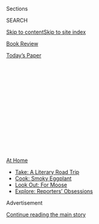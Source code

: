 <div id="app">

<div>

<div>

<div>

<div class="NYTAppHideMasthead css-1q2w90k e1suatyy0">

<div class="section css-ui9rw0 e1suatyy2">

<div class="css-eph4ug er09x8g0">

<div class="css-6n7j50">

</div>

<span class="css-1dv1kvn">Sections</span>

<div class="css-10488qs">

<span class="css-1dv1kvn">SEARCH</span>

</div>

[Skip to content](#site-content)[Skip to site index](#site-index)

</div>

<div id="masthead-section-label" class="css-1wr3we4 eaxe0e00">

[Book
Review](https://www.nytimes3xbfgragh.onion/section/books/review)

</div>

<div class="css-10698na e1huz5gh0">

</div>

</div>

<div id="masthead-bar-one" class="section hasLinks css-15hmgas e1csuq9d3">

<div class="css-uqyvli e1csuq9d0">

</div>

<div class="css-1uqjmks e1csuq9d1">

</div>

<div class="css-9e9ivx">

[](https://myaccount.nytimes3xbfgragh.onion/auth/login?response_type=cookie&client_id=vi)

</div>

<div class="css-1bvtpon e1csuq9d2">

[Today’s
Paper](https://www.nytimes3xbfgragh.onion/section/todayspaper)

</div>

</div>

</div>

</div>

<div data-aria-hidden="false">

<div id="site-content" data-role="main">

<div>

<div class="css-1aor85t" style="opacity:0.000000001;z-index:-1;visibility:hidden">

<div class="css-1hqnpie">

<div class="css-epjblv">

<span class="css-17xtcya">[Book
Review](/section/books/review)</span><span class="css-x15j1o">|</span><span class="css-fwqvlz">From
Haiku to Spoken Word, Picture Books That Bring Poetry to
Kids</span>

</div>

<div class="css-k008qs">

<div class="css-1iwv8en">

<span class="css-18z7m18"></span>

<div>

</div>

</div>

<span class="css-1n6z4y">https://nyti.ms/3a5OE5P</span>

<div class="css-1705lsu">

<div class="css-4xjgmj">

<div class="css-4skfbu" data-role="toolbar" data-aria-label="Social Media Share buttons, Save button, and Comments Panel with current comment count" data-testid="share-tools">

  - 
  - 
  - 
  - 
    
    <div class="css-6n7j50">
    
    </div>

  - 

</div>

</div>

</div>

</div>

</div>

</div>

<div id="NYT_TOP_BANNER_REGION" class="css-13pd83m">

<div>

<div id="maps-athome-menu" class="section interactive-content interactive-size-medium css-1edisqu">

<div class="css-17ih8de interactive-body">

<div class="at-home-nav__innerContainer">

<div class="at-home-nav__title">

[At
Home](https://www.nytimes3xbfgragh.onion/spotlight/at-home?action=click&pgtype=Article&state=default&region=TOP_BANNER&context=at_home_menu)

</div>

  - [Take: A Literary Road
    Trip](https://www.nytimes3xbfgragh.onion/2020/07/28/books/time-for-a-literary-road-trip.html?action=click&pgtype=Article&state=default&region=TOP_BANNER&context=at_home_menu)
  - [Cook: Smoky
    Eggplant](https://www.nytimes3xbfgragh.onion/2020/07/29/magazine/bored-with-your-home-cooking-some-smoky-eggplant-will-fix-that.html?action=click&pgtype=Article&state=default&region=TOP_BANNER&context=at_home_menu)
  - [Look Out: For
    Moose](https://www.nytimes3xbfgragh.onion/2020/07/27/travel/moose-michigan-isle-royale.html?action=click&pgtype=Article&state=default&region=TOP_BANNER&context=at_home_menu)
  - [Explore: Reporters’
    Obsessions](https://www.nytimes3xbfgragh.onion/interactive/2020/at-home/even-more-reporters-editors-diaries-lists-recommendations.html?action=click&pgtype=Article&state=default&region=TOP_BANNER&context=at_home_menu)

</div>

</div>

</div>

</div>

</div>

<div id="top-wrapper" class="css-1sy8kpn">

<div id="top-slug" class="css-l9onyx">

Advertisement

</div>

[Continue reading the main
story](#after-top)

<div class="ad top-wrapper" style="text-align:center;height:100%;display:block;min-height:250px">

<div id="top" class="place-ad" data-position="top" data-size-key="top">

</div>

</div>

<div id="after-top">

</div>

</div>

<div id="sponsor-wrapper" class="css-1hyfx7x">

<div id="sponsor-slug" class="css-19vbshk">

Supported by

</div>

[Continue reading the main
story](#after-sponsor)

<div id="sponsor" class="ad sponsor-wrapper" style="text-align:center;height:100%;display:block">

</div>

<div id="after-sponsor">

</div>

</div>

[Children’s Books](/column/childrens-books "Children’s Books")

<div class="css-1vkm6nb ehdk2mb0">

# From Haiku to Spoken Word, Picture Books That Bring Poetry to Kids

</div>

<div class="css-79elbk" data-testid="photoviewer-wrapper">

<div class="css-z3e15g" data-testid="photoviewer-wrapper-hidden">

</div>

<div class="css-1a48zt4 ehw59r15" data-testid="photoviewer-children">

![<span class="css-16f3y1r e13ogyst0" data-aria-hidden="true">From
“Poems
Aloud”</span><span class="css-cnj6d5 e1z0qqy90" itemprop="copyrightHolder"><span class="css-1ly73wi e1tej78p0">Credit...</span><span><span>Daniel
Gray-Barnett</span></span></span>](https://static01.graylady3jvrrxbe.onion/images/2020/04/12/books/review/12PictureThis-01/0412-PictureThis-Cowles1-articleLarge.jpg?quality=75&auto=webp&disable=upscale)

</div>

</div>

<div class="css-xt80pu e12qa4dv0">

<div class="css-18e8msd">

<div class="css-vp77d3 epjyd6m0">

<div class="css-1baulvz">

By [<span class="css-1baulvz last-byline" itemprop="name">Gregory
Cowles</span>](https://www.nytimes3xbfgragh.onion/by/gregory-cowles)

</div>

</div>

  - April 10,
    2020

  - 
    
    <div class="css-4xjgmj">
    
    <div class="css-d8bdto" data-role="toolbar" data-aria-label="Social Media Share buttons, Save button, and Comments Panel with current comment count" data-testid="share-tools">
    
      - 
      - 
      - 
      - 
        
        <div class="css-6n7j50">
        
        </div>
    
      - 
    
    </div>
    
    </div>

</div>

</div>

<div class="section meteredContent css-1r7ky0e" name="articleBody" itemprop="articleBody">

<div class="css-1fanzo5 StoryBodyCompanionColumn">

<div class="css-53u6y8">

**POEMS ALOUD**  
Written by Joseph Coelho.  
Illustrated by Daniel Gray-Barnett

“Poems are made to be performed\!” Coelho declares early in this rousing
book, which guides young readers through the basics of both poetry and
performance. Every poem comes with a few lines of stage direction
(“Start softly and finish LOUD”) or a nod to the desired effect (“This
is a poem to get your audience joining in”), but the real appeal is in
the poems themselves, with their vivid images and lively voices
complemented by Gray-Barnett’s colorful mixed-media illustrations. “Me
tweet. Me hop,” a sparrow chirps in one, in perfect staccato. “Me
peck\!”

*40 pp. Wide Eyed. $17.99. (Ages 6 and up.)*

</div>

</div>

<div class="css-79elbk" data-testid="photoviewer-wrapper">

<div class="css-z3e15g" data-testid="photoviewer-wrapper-hidden">

</div>

<div class="css-1a48zt4 ehw59r15" data-testid="photoviewer-children">

![<span class="css-16f3y1r e13ogyst0" data-aria-hidden="true">From
“Bonnie & Ben Rhyme
Again”</span><span class="css-cnj6d5 e1z0qqy90" itemprop="copyrightHolder"><span class="css-1ly73wi e1tej78p0">Credit...</span><span>Judy
Horacek</span></span>](https://static01.graylady3jvrrxbe.onion/images/2020/04/12/books/review/12PictureThis-02/0412-PictureThis-Cowles2-articleLarge.jpg?quality=75&auto=webp&disable=upscale)

</div>

</div>

<div class="css-1fanzo5 StoryBodyCompanionColumn">

<div class="css-53u6y8">

**BONNIE & BEN RHYME AGAIN**  
Written by Mem Fox.  
Illustrated by Judy Horacek.

Nursery rhymes give many kids their first taste of poetry, a fact that
Fox and Horacek (“Where Is the Green Sheep?”) seize on in this
rollicking story of a couple of children and their friend Skinny Doug,
who spend the day meeting Bo Peep and Jack Horner and the stars of the
other rhymes they recite. As the group swells with each character they
encounter, Skinny Doug eggs them on in a refrain that gives way to a
soothing ending. Horacek’s crisp illustrations, in ink and watercolor,
add energy and motion.

</div>

</div>

<div class="css-1fanzo5 StoryBodyCompanionColumn">

<div class="css-53u6y8">

*32 pp. Beach Lane. $17.99. (Ages 0 to
4.)*

</div>

</div>

<div class="css-79elbk" data-testid="photoviewer-wrapper">

<div class="css-z3e15g" data-testid="photoviewer-wrapper-hidden">

</div>

<div class="css-1a48zt4 ehw59r15" data-testid="photoviewer-children">

<div class="css-1xdhyk6 erfvjey0">

<span class="css-1ly73wi e1tej78p0">Image</span>

<div class="css-zjzyr8">

<div data-testid="lazyimage-container" style="height:254.55555555555554px">

</div>

</div>

</div>

<span class="css-16f3y1r e13ogyst0" data-aria-hidden="true">From
“Write\! Write\!
Write\!”</span><span class="css-cnj6d5 e1z0qqy90" itemprop="copyrightHolder"><span class="css-1ly73wi e1tej78p0">Credit...</span><span>Ryan
O'Rourke</span></span>

</div>

</div>

<div class="css-1fanzo5 StoryBodyCompanionColumn">

<div class="css-53u6y8">

**WRITE\! WRITE\! WRITE\!**  
Poems by Amy Ludwig VanDerwater.  
Illustrated by Ryan O’Rourke.

With poems about writer’s block (“Did you ever look at all your clothes
/ uncertain what to wear”) and revision (“a little bit bummer / a little
bit *Yes\!*”) and editing (“I check once more to guarantee / all is
flawless as can be”), VanDerwater doesn’t hide the hard part of writing.
Mostly, though, with the aid of O’Rourke’s gently whimsical artwork —
unicorns in flowers, pencils with butterfly wings — she embraces it. One
poem, “If I Were an Octopus,” reads in its entirety: “I’d grab eight
pencils. / All identical. / I’d fill eight notebooks. / One per
tentacle.”

*32 pp. Wordsong. $17.99. (Ages 5 to
9.)*

</div>

</div>

<div class="css-79elbk" data-testid="photoviewer-wrapper">

<div class="css-z3e15g" data-testid="photoviewer-wrapper-hidden">

</div>

<div class="css-1a48zt4 ehw59r15" data-testid="photoviewer-children">

<div class="css-1xdhyk6 erfvjey0">

<span class="css-1ly73wi e1tej78p0">Image</span>

<div class="css-zjzyr8">

<div data-testid="lazyimage-container" style="height:266.15555555555557px">

</div>

</div>

</div>

<span class="css-16f3y1r e13ogyst0" data-aria-hidden="true">From
“Whoo-Ku
Haiku”</span><span class="css-cnj6d5 e1z0qqy90" itemprop="copyrightHolder"><span class="css-1ly73wi e1tej78p0">Credit...</span><span>Jonathan
Voss</span></span>

</div>

</div>

<div class="css-1fanzo5 StoryBodyCompanionColumn">

<div class="css-53u6y8">

**WHOO-KU HAIKU: A GREAT HORNED OWL STORY** Written by Maria
Gianferrari.  
Illustrated by Jonathan Voss.

High in a pine tree, a pair of great horned owls claim a nest in hopes
of raising their brood. They lose one egg before it hatches, but two
survive and the fuzzy owlet chicks grow gradually stronger as their
parents fend off various predators. Gianferrari tells this avian story
wholly in haiku, introducing children to an easy-to-grasp poetic form,
against the appropriately moody naturalistic wash of Voss’s stunning
pictures, in sepia ink and watercolor.

*32 pp. Putnam. $16.99. (Ages 4 to
8.)*

<div class="css-79elbk" data-testid="photoviewer-wrapper">

<div class="css-z3e15g" data-testid="photoviewer-wrapper-hidden">

</div>

<div class="css-1a48zt4 ehw59r15" data-testid="photoviewer-children">

<div class="css-zgakxe erfvjey0">

<span class="css-1ly73wi e1tej78p0">Image</span>

<div class="css-zjzyr8">

<div data-testid="lazyimage-container" style="height:409.6045197740113px">

</div>

</div>

</div>

<span class="css-16f3y1r e13ogyst0" data-aria-hidden="true">“Follow the
Recipe.”</span>

</div>

</div>

**FOLLOW THE RECIPE: POEMS ABOUT IMAGINATION, CELEBRATION & CAKE**  
Written by Marilyn Singer.  
Illustrated by Marjorie Priceman.

</div>

</div>

<div class="css-1fanzo5 StoryBodyCompanionColumn">

<div class="css-53u6y8">

This sparkling collection of poems is filled with food imagery, offering
“recipes” for everything from disaster (“It’s the open bag of flour on
the edge of a shelf”) to endurance (“keep stirring the pot”) to magic
(“A dish / of strawberry / ice cream taken outside”). Singer mixes
rhymes, free verse and various forms, and gives Priceman’s
impressionistic illustrations — in gouache, linoleum print and collage —
plenty of room to shine: After all, she acknowledges, “We eat first with
our eyes.”

*48 pp. Dial. $16.99. (Ages 4 to
8.)*

</div>

</div>

<div class="css-79elbk" data-testid="photoviewer-wrapper">

<div class="css-z3e15g" data-testid="photoviewer-wrapper-hidden">

</div>

<div class="css-1a48zt4 ehw59r15" data-testid="photoviewer-children">

<div class="css-1xdhyk6 erfvjey0">

<span class="css-1ly73wi e1tej78p0">Image</span>

<div class="css-zjzyr8">

<div data-testid="lazyimage-container" style="height:279.68888888888887px">

</div>

</div>

</div>

<span class="css-16f3y1r e13ogyst0" data-aria-hidden="true">From “A
Portrait in
Poems”</span><span class="css-cnj6d5 e1z0qqy90" itemprop="copyrightHolder"><span class="css-1ly73wi e1tej78p0">Credit...</span><span>Rachel
Katstaller</span></span>

</div>

</div>

<div class="css-1fanzo5 StoryBodyCompanionColumn">

<div class="css-53u6y8">

**A PORTRAIT IN POEMS: THE STORIED LIFE OF GERTRUDE STEIN & ALICE B.
TOKLAS**  
Written by Evie Robillard.  
Illustrated by Rachel Katstaller

Gertrude Stein and Alice B. Toklas aren’t the most obvious subjects for
a children’s biography: Despite her own substantial body of work, Stein
is remembered mainly as a curator and goad to others’ talents, and
Toklas mainly as her muse and helpmeet. But this delightful book
presents their charmed life in Paris as a model of creativity, neatly
captured by Katstaller’s colored pencil sketches and Robillard’s
attention to the playful soundscapes in Stein’s poetry.

*48 pp. Kids Can. $17.99. (Ages 6 and
up.)*

</div>

</div>

<div class="css-79elbk" data-testid="photoviewer-wrapper">

<div class="css-z3e15g" data-testid="photoviewer-wrapper-hidden">

</div>

<div class="css-1a48zt4 ehw59r15" data-testid="photoviewer-children">

<div class="css-1xdhyk6 erfvjey0">

<span class="css-1ly73wi e1tej78p0">Image</span>

<div class="css-zjzyr8">

<div data-testid="lazyimage-container" style="height:233.9333333333333px">

</div>

</div>

</div>

<span class="css-16f3y1r e13ogyst0" data-aria-hidden="true">From
“Construction People”</span>

</div>

</div>

<div class="css-1fanzo5 StoryBodyCompanionColumn">

<div class="css-53u6y8">

**CONSTRUCTION PEOPLE**  
Poems selected by Lee Bennett Hopkins.  
Illustrated by Ellen Shi.

Hopkins, a prolific anthologist who died last year, pulls together the
story of a construction site through simple poems about its workers: the
backhoe operator, the dump truck drivers, the glaziers and electricians.
The poems are a mixed lot — one highlight is the final offering, by
Rebecca Kai Dotlich — but the real pleasure belongs to the sturdy
utilitarian magic of engineering as captured by Shi’s illustrations and
Hopkins’s step-by-step selection.

*32 pp. Wordsong. $17.99. (Ages 3 to
7.)*

</div>

</div>

<div class="css-79elbk" data-testid="photoviewer-wrapper">

<div class="css-z3e15g" data-testid="photoviewer-wrapper-hidden">

</div>

<div class="css-1a48zt4 ehw59r15" data-testid="photoviewer-children">

<div class="css-1xdhyk6 erfvjey0">

<span class="css-1ly73wi e1tej78p0">Image</span>

<div class="css-zjzyr8">

<div data-testid="lazyimage-container" style="height:357.66666666666663px">

</div>

</div>

</div>

<span class="css-cnj6d5 e1z0qqy90" itemprop="copyrightHolder"><span class="css-1ly73wi e1tej78p0">Credit...</span><span>
</span></span>

</div>

</div>

<div class="css-1fanzo5 StoryBodyCompanionColumn">

<div class="css-53u6y8">

**WOKE: A YOUNG POET’S CALL TO JUSTICE**  
Written by Mahogany L. Browne, with Elizabeth Acevedo and Olivia
Gatwood.  
Illustrated by Theodore Taylor III.

“Our voice / is our greatest power,” Browne writes in the first poem in
this book, which is organized by theme (empathy, gender, immigration,
etc.) and summons readers to speak out, in the tradition of activist
poetry by Maya Angelou, Sonia Sanchez and others. The thick lines and
stark angles of Taylor’s bold illustrations evoke protest posters
depicting the struggle for justice. “The message is simple,” Browne
tells us in her introduction: “Don’t sleep.”

*56 pp. Roaring Brook. $18.99. (Ages 8 and up.)*

</div>

</div>

</div>

<div>

</div>

<div>

</div>

<div>

</div>

<div>

<div id="bottom-wrapper" class="css-1ede5it">

<div id="bottom-slug" class="css-l9onyx">

Advertisement

</div>

[Continue reading the main
story](#after-bottom)

<div id="bottom" class="ad bottom-wrapper" style="text-align:center;height:100%;display:block;min-height:90px">

</div>

<div id="after-bottom">

</div>

</div>

</div>

</div>

</div>

## Site Index

<div>

</div>

## Site Information Navigation

  - [© <span>2020</span> <span>The New York Times
    Company</span>](https://help.nytimes3xbfgragh.onion/hc/en-us/articles/115014792127-Copyright-notice)

<!-- end list -->

  - [NYTCo](https://www.nytco.com/)
  - [Contact
    Us](https://help.nytimes3xbfgragh.onion/hc/en-us/articles/115015385887-Contact-Us)
  - [Work with us](https://www.nytco.com/careers/)
  - [Advertise](https://nytmediakit.com/)
  - [T Brand Studio](http://www.tbrandstudio.com/)
  - [Your Ad
    Choices](https://www.nytimes3xbfgragh.onion/privacy/cookie-policy#how-do-i-manage-trackers)
  - [Privacy](https://www.nytimes3xbfgragh.onion/privacy)
  - [Terms of
    Service](https://help.nytimes3xbfgragh.onion/hc/en-us/articles/115014893428-Terms-of-service)
  - [Terms of
    Sale](https://help.nytimes3xbfgragh.onion/hc/en-us/articles/115014893968-Terms-of-sale)
  - [Site
    Map](https://spiderbites.nytimes3xbfgragh.onion)
  - [Help](https://help.nytimes3xbfgragh.onion/hc/en-us)
  - [Subscriptions](https://www.nytimes3xbfgragh.onion/subscription?campaignId=37WXW)

</div>

</div>

</div>

</div>

